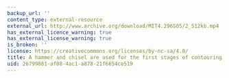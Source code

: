 ```yaml
---
backup_url: ''
content_type: external-resource
external_url: http://www.archive.org/download/MIT4.296S05/2_512kb.mp4
has_external_licence_warning: true
has_external_license_warning: true
is_broken: ''
license: https://creativecommons.org/licenses/by-nc-sa/4.0/
title: A hammer and chisel are used for the first stages of contouring a surface.
uid: 26799881-af08-4ac1-a878-21f6654ce519
---
```

